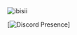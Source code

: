 <img src="https://komarev.com/ghpvc/?username=ibisii&label=Number%20Visitors&color=e4a446" alt="ibisii" />

[![Discord Presence](https://lanyard-profile-readme.vercel.app/api/791263097817661451?theme=light&bg=e4a446&animated=false&hideDiscrim=false&borderRadius=30px)]
